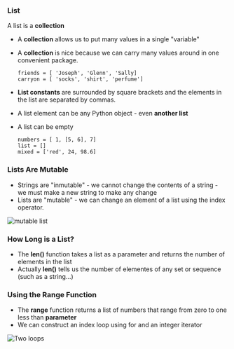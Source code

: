 ### List

A list is a **collection**

* A **collection** allows us to put many values in a single "variable"
* A **collection** is nice because we can carry many values around in one convenient package.

      friends = [ 'Joseph', 'Glenn', 'Sally]
      carryon = [ 'socks', 'shirt', 'perfume']

* **List constants** are surrounded by square brackets and the elements in the list are separated by commas.  
* A list element can be any Python object - even **another list**  
* A list can be empty  

      numbers = [ 1, [5, 6], 7]
      list = []
      mixed = ['red', 24, 98.6]
      
### Lists Are Mutable

* Strings are "inmutable" - we cannot change the contents of a string - we must make a new string to make any change  
* Lists are "mutable" - we can change an element of a list using the index operator.

![mutable list](https://i.imgur.com/CkNEJyZ.png)

### How Long is a List?

* The **len()** function takes a list as a parameter and returns the number of elements in the list  
* Actually **len()** tells us the number of elementes of any set or sequence (such as a string...)  

### Using the Range Function

* The **range** function returns a list of numbers that range from zero to one less than **parameter**
* We can construct an index loop using for and an integer iterator

![Two loops](https://i.imgur.com/iQAnCXm.png)
